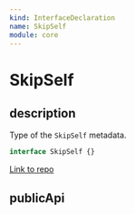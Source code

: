 ```yaml
---
kind: InterfaceDeclaration
name: SkipSelf
module: core
---
```


# SkipSelf

## description

Type of the `SkipSelf` metadata.

```ts
interface SkipSelf {}
```

[Link to repo](https://github.com/timdeschryver/angular/blob/master/packages/core/src/di/metadata.ts#L183-L183)

## publicApi
